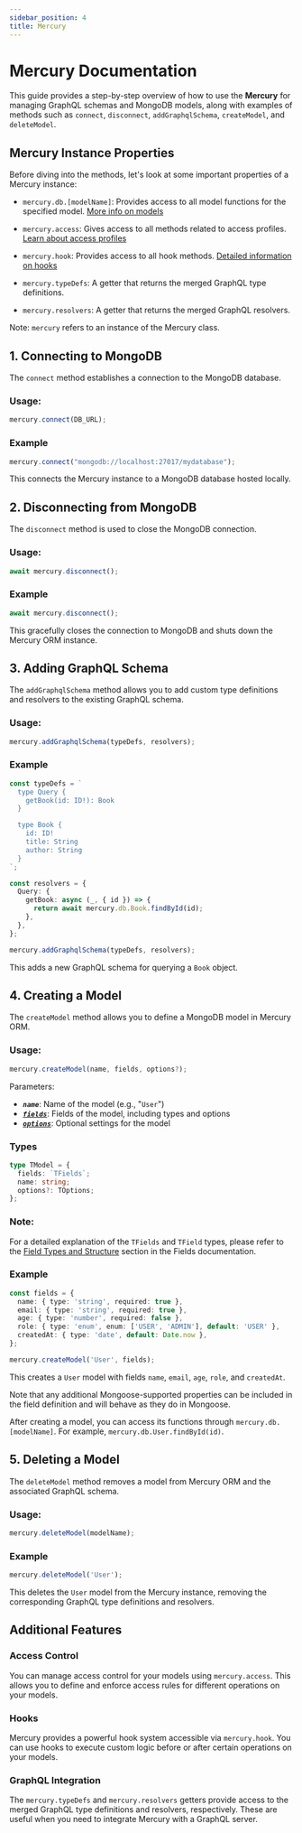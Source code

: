 ```yaml
---
sidebar_position: 4
title: Mercury
---
```

# Mercury Documentation

This guide provides a step-by-step overview of how to use the **Mercury** for managing GraphQL schemas and MongoDB models, along with examples of methods such as `connect`, `disconnect`, `addGraphqlSchema`, `createModel`, and `deleteModel`.

## Mercury Instance Properties

Before diving into the methods, let's look at some important properties of a Mercury instance:

- `mercury.db.[modelName]`: Provides access to all model functions for the specified model. [More info on models](model)

- `mercury.access`: Gives access to all methods related to access profiles. [Learn about access profiles](profiles)

- `mercury.hook`: Provides access to all hook methods. [Detailed information on hooks](hook)

- `mercury.typeDefs`: A getter that returns the merged GraphQL type definitions.

- `mercury.resolvers`: A getter that returns the merged GraphQL resolvers.

Note: `mercury` refers to an instance of the Mercury class.

## 1. Connecting to MongoDB

The `connect` method establishes a connection to the MongoDB database.

### Usage:
```typescript
mercury.connect(DB_URL);
```
### Example
```typescript
mercury.connect("mongodb://localhost:27017/mydatabase");
```
This connects the Mercury instance to a MongoDB database hosted locally.

## 2. Disconnecting from MongoDB

The `disconnect` method is used to close the MongoDB connection.
### Usage:
```typescript
await mercury.disconnect();
```
### Example
```typescript
await mercury.disconnect();
```
This gracefully closes the connection to MongoDB and shuts down the Mercury ORM instance.

## 3. Adding GraphQL Schema

The `addGraphqlSchema` method allows you to add custom type definitions and resolvers to the existing GraphQL schema.
### Usage:
```typescript
mercury.addGraphqlSchema(typeDefs, resolvers);
```
### Example
```typescript
const typeDefs = `
  type Query {
    getBook(id: ID!): Book
  }

  type Book {
    id: ID!
    title: String
    author: String
  }
`;

const resolvers = {
  Query: {
    getBook: async (_, { id }) => {
      return await mercury.db.Book.findById(id);
    },
  },
};

mercury.addGraphqlSchema(typeDefs, resolvers);
```
This adds a new GraphQL schema for querying a `Book` object.

## 4. Creating a Model

The `createModel` method allows you to define a MongoDB model in Mercury ORM.

### Usage:
```typescript
mercury.createModel(name, fields, options?);
```

Parameters:
- ***`name`***: Name of the model (e.g., "`User`")
- ***[`fields`](./fields.md)***: Fields of the model, including types and options
- ***[`options`](./options.md)***: Optional settings for the model

### Types

```typescript
type TModel = {
  fields: `TFields`;
  name: string;
  options?: TOptions;
};
```
### Note:
For a detailed explanation of the `TFields` and `TField` types, please refer to the [Field Types and Structure](./fields.md#field-types-and-structure) section in the Fields documentation.

### Example
```typescript
const fields = {
  name: { type: 'string', required: true },
  email: { type: 'string', required: true },
  age: { type: 'number', required: false },
  role: { type: 'enum', enum: ['USER', 'ADMIN'], default: 'USER' },
  createdAt: { type: 'date', default: Date.now },
};

mercury.createModel('User', fields);
```

This creates a `User` model with fields `name`, `email`, `age`, `role`, and `createdAt`.

Note that any additional Mongoose-supported properties can be included in the field definition and will behave as they do in Mongoose.

After creating a model, you can access its functions through `mercury.db.[modelName]`. For example, `mercury.db.User.findById(id)`.

## 5. Deleting a Model

The `deleteModel` method removes a model from Mercury ORM and the associated GraphQL schema.

### Usage:
```typescript
mercury.deleteModel(modelName);
```
### Example
```typescript
mercury.deleteModel('User');
```
This deletes the `User` model from the Mercury instance, removing the corresponding GraphQL type definitions and resolvers.

## Additional Features

### Access Control
You can manage access control for your models using `mercury.access`. This allows you to define and enforce access rules for different operations on your models.

### Hooks
Mercury provides a powerful hook system accessible via `mercury.hook`. You can use hooks to execute custom logic before or after certain operations on your models.

### GraphQL Integration
The `mercury.typeDefs` and `mercury.resolvers` getters provide access to the merged GraphQL type definitions and resolvers, respectively. These are useful when you need to integrate Mercury with a GraphQL server.




